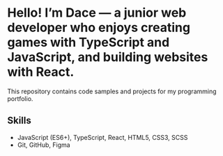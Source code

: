 # Hello! I’m Dace — a junior web developer who enjoys creating games with TypeScript and JavaScript, and building websites with React.

This repository contains code samples and projects for my programming portfolio.

## Skills

- JavaScript (ES6+), TypeScript, React, HTML5, CSS3, SCSS  
- Git, GitHub, Figma

